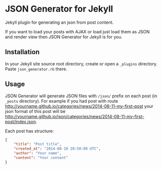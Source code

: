 # JSON Generator for Jekyll

Jekyll plugin for generating an json from post content.

If you want to load your posts with AJAX or load just load them as JSON and render view then JSON Generator for Jekyll is for you.

## Installation

In your Jekyll site source root directory, create or open a `_plugins` directory. Paste `json_generator.rb` there.

## Usage

JSON Generator will generate JSON files with `/json/` prefix on each post (in `_posts` directory). For example if you had post with route http://yourname.github.io/categories/news/2014-08-11-my-first-post your json format of this post will be http://yourname.github.io/json/categories/news/2014-08-11-my-first-post/index.json.

Each post has structure:

```json
{
    "title": "Post title",
    "created_at": "2014-08-10 20:50:00 UTC",
    "author": "Your name",
    "content": "Your content"
}
```
